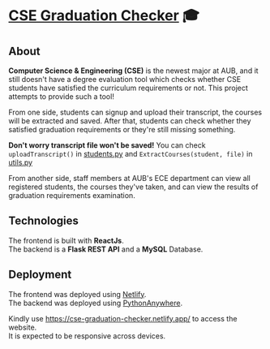# [CSE Graduation Checker](https://cse-graduation-checker.netlify.app/) :mortar_board:

## About

__Computer Science & Engineering (CSE)__ is the newest major at AUB, and it still doesn't have a degree evaluation tool which checks whether CSE students 
have satisfied the curriculum requirements or not. This project attempts to provide such a tool!    

From one side, students can signup and upload their transcript, the courses will be extracted and saved.
After that, students can check whether they satisfied graduation requirements or they're still missing something.

__Don't worry transcript file won't be saved!__ You can check `uploadTranscript()` in [students.py](backend/src/students.py) 
and `ExtractCourses(student, file)` in [utils.py](backend/src/utils.py)  

From another side, staff members at AUB's ECE department can view all registered students, the courses they've taken, and can view the results of graduation requirements 
examination.

## Technologies

The frontend is built with __ReactJs__.  
The backend is a __Flask REST API__ and a __MySQL__ Database.

## Deployment

The frontend was deployed using [Netlify](https://www.netlify.com/).  
The backend was deployed using [PythonAnywhere](https://www.pythonanywhere.com/).

Kindly use https://cse-graduation-checker.netlify.app/ to access the website.  
It is expected to be responsive across devices.
